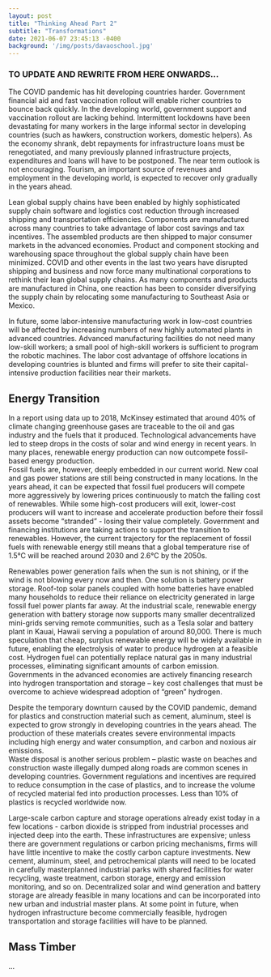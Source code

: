 ```yaml
---
layout: post
title: "Thinking Ahead Part 2"
subtitle: "Transformations"
date: 2021-06-07 23:45:13 -0400
background: '/img/posts/davaoschool.jpg'
---
```


### TO UPDATE AND REWRITE FROM HERE ONWARDS...

The COVID pandemic has hit developing countries harder.  Government financial aid and fast vaccination rollout will enable richer countries to bounce back quickly.  In the developing world, government support and vaccination rollout are lacking behind.  Intermittent lockdowns have been devastating for many workers in the large informal sector in developing countries (such as hawkers, construction workers, domestic helpers).  As the economy shrank, debt repayments for infrastructure loans must be renegotiated, and many previously planned infrastructure projects, expenditures and loans will have to be postponed.  The near term outlook is not encouraging.  Tourism, an important source of revenues and employment in the developing world, is expected to recover only gradually in the years ahead.

Lean global supply chains have been enabled by highly sophisticated supply chain software and logistics cost reduction through increased shipping and transportation efficiencies.  Components are manufactured across many countries to take advantage of labor cost savings and tax incentives.  The assembled products are then shipped to major consumer markets in the advanced economies.  Product and component stocking and warehousing space throughout the global supply chain have been minimized.
COVID and other events in the last two years have disrupted shipping and business and now force many multinational corporations to rethink their lean global supply chains.  As many components and products are manufactured in China, one reaction has been to consider diversifying the supply chain by relocating some manufacturing to Southeast Asia or Mexico.  

In future, some labor-intensive manufacturing work in low-cost countries will be affected by increasing numbers of new highly automated plants in advanced countries.  Advanced manufacturing facilities do not need many low-skill workers; a small pool of high-skill workers is sufficient to program the robotic machines.  The labor cost advantage of offshore locations in developing countries is blunted and firms will prefer to site their capital-intensive production facilities near their markets.  

## Energy Transition

In a report using data up to 2018, McKinsey estimated that around 40% of climate changing greenhouse gases are traceable to the oil and gas industry and the fuels that it produced. 
Technological advancements have led to steep drops in the costs of solar and wind energy in recent years.  In many places, renewable energy production can now outcompete fossil-based energy production.  
Fossil fuels are, however, deeply embedded in our current world.  New coal and gas power stations are still being constructed in many locations.  In the years ahead, it can be expected that fossil fuel producers will compete more aggressively by lowering prices continuously to match the falling cost of renewables.  While some high-cost producers will exit, lower-cost producers will want to increase and accelerate production before their fossil assets become “stranded” - losing their value completely. 
Government and financing institutions are taking actions to support the transition to renewables.  However, the current trajectory for the replacement of fossil fuels with renewable energy still means that a global temperature rise of 1.5°C will be reached around 2030 and 2.6°C by the 2050s.  

Renewables power generation fails when the sun is not shining, or if the wind is not blowing every now and then.  One solution is battery power storage.  Roof-top solar panels coupled with home batteries have enabled many households to reduce their reliance on electricity generated in large fossil fuel power plants far away.  At the industrial scale, renewable energy generation with battery storage now supports many smaller decentralized mini-grids serving remote communities, such as a Tesla solar and battery plant in Kauai, Hawaii serving a population of around 80,000.
There is much speculation that cheap, surplus renewable energy will be widely available in future, enabling the electrolysis of water to produce hydrogen at a feasible cost.  Hydrogen fuel can potentially replace natural gas in many industrial processes, eliminating significant amounts of carbon emission.  Governments in the advanced economies are actively financing research into hydrogen transportation and storage – key cost challenges that must be overcome to achieve widespread adoption of “green” hydrogen.

Despite the temporary downturn caused by the COVID pandemic, demand for plastics and construction material such as cement, aluminum, steel is expected to grow strongly in developing countries in the years ahead.  The production of these materials creates severe environmental impacts including high energy and water consumption, and carbon and noxious air emissions.  
Waste disposal is another serious problem – plastic waste on beaches and construction waste illegally dumped along roads are common scenes in developing countries.  Government regulations and incentives are required to reduce consumption in the case of plastics, and to increase the volume of recycled material fed into production processes.  Less than 10% of plastics is recycled worldwide now.

Large-scale carbon capture and storage operations already exist today in a few locations - carbon dioxide is stripped from industrial processes and injected deep into the earth.   These infrastructures are expensive; unless there are government regulations or carbon pricing mechanisms, firms will have little incentive to make the costly carbon capture investments.
New cement, aluminum, steel, and petrochemical plants will need to be located in carefully masterplanned industrial parks with shared facilities for water recycling, waste treatment, carbon storage, energy and emission monitoring, and so on.  Decentralized solar and wind generation and battery storage are already feasible in many locations and can be incorporated into new urban and industrial master plans.  At some point in future, when hydrogen infrastructure become commercially feasible, hydrogen transportation and storage facilities will have to be planned.


## Mass Timber

...

